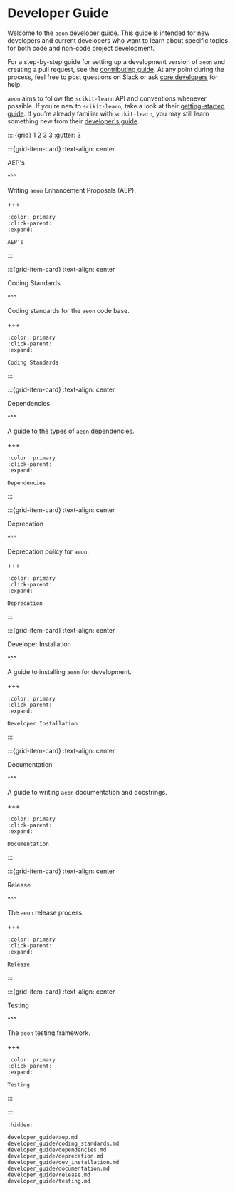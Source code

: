 # Developer Guide

Welcome to the `aeon` developer guide. This guide is intended for new developers and
current developers who want to learn about specific topics for both code and non-code
project development.

For a step-by-step guide for setting up a development version of `aeon`
and creating a pull request, see the [contributing guide](contributing.md). At any point
during the process, feel free to post questions on Slack or ask [core developers](./about.md#core-developers)
for help.

`aeon` aims to follow the `scikit-learn` API and conventions whenever possible. If
you’re new to `scikit-learn`, take a look at their [getting-started guide](https://scikit-learn.org/stable/getting_started.html).
If you’re already familiar with `scikit-learn`, you may still learn something new from
their [developer's guide](https://scikit-learn.org/stable/developers/index.html).

::::{grid} 1 2 3 3
:gutter: 3

:::{grid-item-card}
:text-align: center

AEP's

^^^

Writing `aeon` Enhancement Proposals (AEP).

+++

```{button-ref} developer_guide/aep
:color: primary
:click-parent:
:expand:

AEP's
```

:::

:::{grid-item-card}
:text-align: center

Coding Standards

^^^

Coding standards for the `aeon` code base.

+++

```{button-ref} developer_guide/coding_standards
:color: primary
:click-parent:
:expand:

Coding Standards
```

:::

:::{grid-item-card}
:text-align: center

Dependencies

^^^

A guide to the types of `aeon` dependencies.

+++

```{button-ref} developer_guide/dependencies
:color: primary
:click-parent:
:expand:

Dependencies
```

:::

:::{grid-item-card}
:text-align: center

Deprecation

^^^

Deprecation policy for `aeon`.

+++

```{button-ref} developer_guide/deprecation
:color: primary
:click-parent:
:expand:

Deprecation
```

:::

:::{grid-item-card}
:text-align: center

Developer Installation

^^^

A guide to installing `aeon` for development.

+++

```{button-ref} developer_guide/dev_installation
:color: primary
:click-parent:
:expand:

Developer Installation
```

:::

:::{grid-item-card}
:text-align: center

Documentation

^^^

A guide to writing `aeon` documentation and docstrings.

+++

```{button-ref} developer_guide/documentation
:color: primary
:click-parent:
:expand:

Documentation
```

:::

:::{grid-item-card}
:text-align: center

Release

^^^

The `aeon` release process.

+++

```{button-ref} developer_guide/release
:color: primary
:click-parent:
:expand:

Release
```

:::

:::{grid-item-card}
:text-align: center

Testing

^^^

The `aeon` testing framework.

+++

```{button-ref} developer_guide/testing
:color: primary
:click-parent:
:expand:

Testing
```

:::

::::

```{toctree}
:hidden:

developer_guide/aep.md
developer_guide/coding_standards.md
developer_guide/dependencies.md
developer_guide/deprecation.md
developer_guide/dev_installation.md
developer_guide/documentation.md
developer_guide/release.md
developer_guide/testing.md
```
